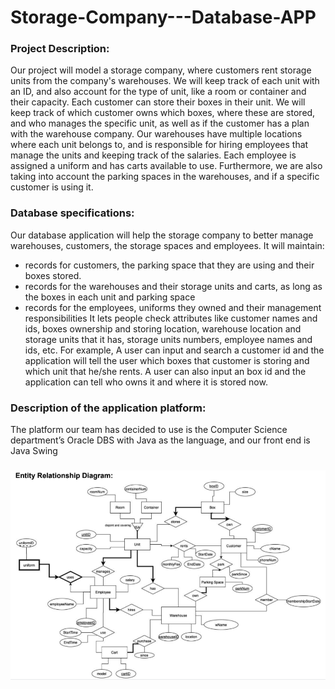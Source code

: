 # Storage-Company---Database-APP

### Project Description:
Our project will model a storage company, where customers rent storage units from the company's warehouses. We will keep track of each unit with an ID, and also account for the type of unit, like a room or container and their capacity. Each customer can store their boxes in their unit. We will keep track of which customer owns which boxes, where these are stored, and who manages the specific unit, as well as if the customer has a plan with the warehouse company. Our warehouses have multiple locations where each unit belongs to, and is responsible for hiring employees that manage the units and keeping track of the salaries. Each employee is assigned a uniform and has carts available to use. Furthermore, we are also taking into account the parking spaces in the warehouses, and if a specific customer is using it.  


### Database specifications: 
Our database application will help the storage company to better manage warehouses, customers, the storage spaces and employees. It will maintain:
 - records for customers, the parking space that they are using and their boxes stored. 
 - records for the warehouses and their storage units and carts, as long as the boxes in each unit and parking space
 - records for the employees, uniforms they owned and their management responsibilities
It lets people check attributes like customer names and ids, boxes ownership and storing location, warehouse location and storage units that it has, storage units numbers, employee names and ids, etc. 
For example, A user can input and search a customer id and the application will tell the user which boxes that customer is storing and which unit that he/she rents. A user can also input an box id and the application can tell who owns it and where it is stored now.

### Description of the application platform: 
The platform our team has decided to use is the Computer Science department’s Oracle DBS with Java as the language, and our front end is Java Swing

###



![alt text](https://github.com/ethanyichen/Storage-Company---Database-APP/blob/main/ER%20Diagram.png)
